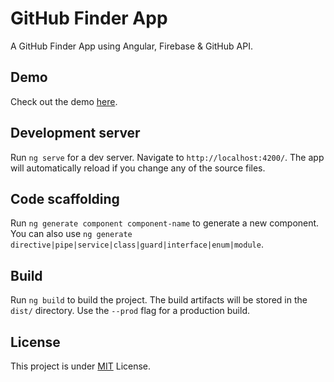 # GitHub Finder App

A GitHub Finder App using Angular, Firebase & GitHub API.

## Demo

Check out the demo [here](https://somsubhra1.github.io/github-finder-app/).

## Development server

Run `ng serve` for a dev server. Navigate to `http://localhost:4200/`. The app will automatically reload if you change any of the source files.

## Code scaffolding

Run `ng generate component component-name` to generate a new component. You can also use `ng generate directive|pipe|service|class|guard|interface|enum|module`.

## Build

Run `ng build` to build the project. The build artifacts will be stored in the `dist/` directory. Use the `--prod` flag for a production build.

## License

This project is under [MIT](LICENSE) License.
